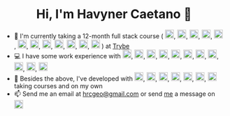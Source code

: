 <h1 align="center">Hi, I'm Havyner Caetano 👋</h1>

- :seedling: I'm currently taking a 12-month full stack course (
    <img src="https://logos-download.com/wp-content/uploads/2019/01/JavaScript_Logo.png" alt="javascript" width="20" height="20"/>, 
    <img src="https://www.w3.org/html/logo/downloads/HTML5_Badge_32.png" alt="html5" width="20" height="20"/>, 
    <img src="https://konpa.github.io/devicon/devicon.git/icons/css3/css3-original.svg" alt="css3" width="20" height="20"/>, 
    <img src="https://logos-download.com/wp-content/uploads/2016/09/React_logo_logotype_emblem.png" alt="react" width="20" height="20"/>, 
    <img src="https://konpa.github.io/devicon/devicon.git/icons/redux/redux-original.svg" alt="redux" width="20" height="20"/>, 
    <img src="https://konpa.github.io/devicon/devicon.git/icons/nodejs/nodejs-original.svg" alt="node" width="20" height="20"/>, 
    <img src="https://konpa.github.io/devicon/devicon.git/icons/express/express-original.svg" alt="express" width="20" height="20"/>, 
    <img src="https://konpa.github.io/devicon/devicon.git/icons/mongodb/mongodb-original.svg" alt="mongodb" width="20" height="20"/>, 
    <img src="https://konpa.github.io/devicon/devicon.git/icons/mysql/mysql-original.svg" alt="mysql" width="20" height="20"/>,
    <img src="https://konpa.github.io/devicon/devicon.git/icons/heroku/heroku-original.svg" alt="heroku" width="20" height="20"/>,
    <img src="https://konpa.github.io/devicon/devicon.git/icons/git/git-original.svg" alt="git" width="20" height="20"/>,
    <img src="https://logos-download.com/wp-content/uploads/2016/09/GitHub_logo.png" alt="github" width="20" height="20"/>
  ) at <a href="https://www.betrybe.com">Trybe</a>
- :computer: I have some work experience with 
    <img src="https://konpa.github.io/devicon/devicon.git/icons/java/java-original.svg" alt="java" width="20" height="20"/>,
    <img src="https://javaetmoi.com/wp-content/uploads/2014/04/logo-hibernate.png" alt="hibernate" width="20" height="20"/>,
    <img src="https://i.stack.imgur.com/irUrQ.png" alt="spring" width="20" height="20"/>,
    <img src="https://konpa.github.io/devicon/devicon.git/icons/git/git-original.svg" alt="git" width="20" height="20"/>, 
    <img src="https://konpa.github.io/devicon/devicon.git/icons/javascript/javascript-original.svg" alt="javascript" width="20" height="20"/>, 
    <img src="https://konpa.github.io/devicon/devicon.git/icons/html5/html5-original.svg" alt="html5" width="20" height="20"/>, 
    <img src="https://konpa.github.io/devicon/devicon.git/icons/css3/css3-original.svg" alt="css3" width="20" height="20"/>, 
    <img src="https://konpa.github.io/devicon/devicon.git/icons/jquery/jquery-original.svg" alt="jquery" width="20" height="20"/>, 
    <img src="https://konpa.github.io/devicon/devicon.git/icons/oracle/oracle-original.svg" alt="oracle" width="20" height="20"/>, 
    <img src="https://upload.wikimedia.org/wikipedia/commons/9/93/Amazon_Web_Services_Logo.svg" alt="aws" width="20" height="20"/>,
    <img src="https://konpa.github.io/devicon/devicon.git/icons/windows8/windows8-original.svg" alt="windows" width="20" height="20"/>
- :muscle: Besides the above, I've developed with 
    <img src="https://konpa.github.io/devicon/devicon.git/icons/react/react-original.svg" alt="react" width="20" height="20"/>, 
    <img src="https://konpa.github.io/devicon/devicon.git/icons/docker/docker-original.svg" alt="docker" width="20" height="20"/>, 
    <img src="https://konpa.github.io/devicon/devicon.git/icons/mongodb/mongodb-original.svg" alt="mongodb" width="20" height="20"/>, 
    <img src="https://konpa.github.io/devicon/devicon.git/icons/android/android-original.svg" alt="android" width="20" height="20"/>, 
    <img src="https://konpa.github.io/devicon/devicon.git/icons/postgresql/postgresql-original.svg" alt="postgresql" width="20" height="20"/>, 
    <img src="https://konpa.github.io/devicon/devicon.git/icons/mysql/mysql-original.svg" alt="mysql" width="20" height="20"/>,
        <img src="https://konpa.github.io/devicon/devicon.git/icons/ubuntu/ubuntu-plain.svg" alt="ubuntu" width="20" height="20"/> 
  taking courses and on my own
- :mailbox: Send me an email at hrcgeo@gmail.com or send <a href="https://www.linkedin.com/in/havyner-caetano-8ba812123">me</a> a message on <img src="https://konpa.github.io/devicon/devicon.git/icons/linkedin/linkedin-original.svg" alt="linkedin" width="20" height="20"/>




